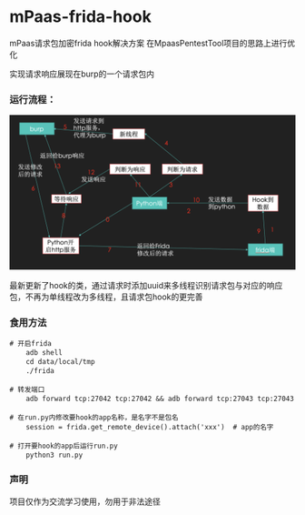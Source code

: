 # mPaas-frida-hook
mPaas请求包加密frida hook解决方案
在MpaasPentestTool项目的思路上进行优化

实现请求响应展现在burp的一个请求包内

### 运行流程：

<img src="./img/lc.png">

最新更新了hook的类，通过请求时添加uuid来多线程识别请求包与对应的响应包，不再为单线程改为多线程，且请求包hook的更完善



### 食用方法

```
# 开启frida
	adb shell
	cd data/local/tmp
	./frida
	
# 转发端口
	adb forward tcp:27042 tcp:27042 && adb forward tcp:27043 tcp:27043
	
# 在run.py内修改要hook的app名称，是名字不是包名
	session = frida.get_remote_device().attach('xxx')  # app的名字

# 打开要hook的app后运行run.py
	python3 run.py
```









### 声明

项目仅作为交流学习使用，勿用于非法途径



